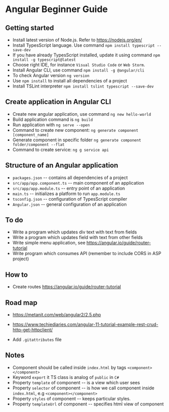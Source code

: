 # Angular Beginner Guide

## Getting started

- Install latest version of Node.js. Refer to https://nodejs.org/en/
- Install TypesScript language. Use command `npm install typescript --save-dev`
- If you have already TypesScript installed, update it using command `npm install -g typescript@latest`
- Choose right IDE, for instance `Visual Studio Code` or `Web Storm`.
- Install Angular CLI, use command `npm install -g @angular/cli`
- To check Angular version `ng version`
- Use `npm install` to install all dependencies of a project
- Install TSLint interpreter `npm install tslint typescript --save-dev`

## Create application in Angular CLI

- Create new angular application, use command `ng new hello-world`
- Build application command is `ng build`
- Run application with `ng serve --open`
- Command to create new component: `ng generate component [component_name]`
- Generate component in specific folder `ng generate component folder/component --flat`
- Command to create service: `ng g service api`

## Structure of an Angular application

- `packages.json` -- contains all dependencies of a project
- `src/app/app.component.ts` -- main component of an application
- `src/app/app.module.ts` -- entry point of an application
- `main.ts` -- initializes a platform to run `app.module.ts`
- `tsconfig.json` -- configuration of TypesScript compiler
- `Angular.json` -- general configuration of an application

## To do

- Write a program which updates div text with text from fields
- Write a program which updates field with text from other fields
- Write simple menu application, see https://angular.io/guide/router-tutorial
- Write program which consumes API (remember to include CORS in ASP project)

## How to

- Create routes https://angular.io/guide/router-tutorial


## Road map

- https://metanit.com/web/angular2/2.5.php
- https://www.techiediaries.com/angular-11-tutorial-example-rest-crud-http-get-httpclient/

- Add `.gitattributes` file

## Notes

- Component should be called inside `index.html` by tags `<component></component>`
- Keyword `export` it TS class is analog of `public` in `C#`
- Property `template` of component -- is a view which user sees
- Property `selector` of component -- is how we call component inside `index.html`, e.g `<component></component>`
- Property `styles` of component -- keeps particular styles.
- Property `templateUrl` of component -- specifies html view of component
